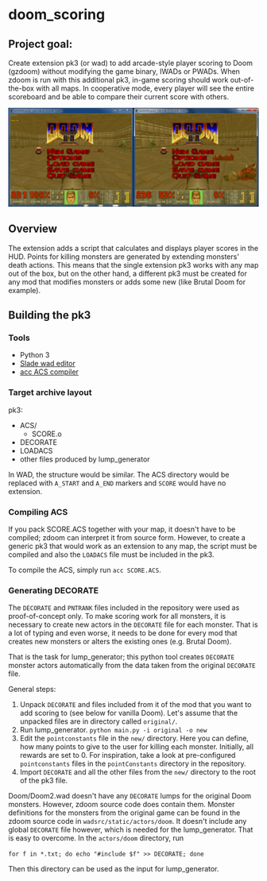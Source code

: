 # doom_scoring

## Project goal:
Create extension pk3 (or wad) to add arcade-style player scoring to Doom (gzdoom) without modifying the game binary, IWADs or PWADs. When zdoom is run with this additional pk3, in-game scoring should work out-of-the-box with all maps. In cooperative mode, every player will see the entire scoreboard and be able to compare their current score with others.

![screenshot](img/doom_scoring.png)

## Overview
The extension adds a script that calculates and displays player scores in the HUD. Points for killing monsters are generated by extending monsters' death actions. This means that the single extension pk3 works with any map out of the box, but on the other hand, a different pk3 must be created for any mod that modifies monsters or adds some new (like Brutal Doom for example).

## Building the pk3
### Tools
* Python 3
* [Slade wad editor](http://slade.mancubus.net/)
* [acc ACS compiler](http://zdoom.org/wiki/ACC)

### Target archive layout
pk3:
* ACS/
   * SCORE.o
* DECORATE
* LOADACS
* other files produced by lump\_generator

In WAD, the structure would be similar. The ACS directory would be replaced with `A_START` and `A_END` markers and `SCORE` would have no extension.

### Compiling ACS
If you pack SCORE.ACS together with your map, it doesn't have to be compiled; zdoom can interpret it from source form. However, to create a generic pk3 that would work as an extension to any map, the script must be compiled and also the `LOADACS` file must be included in the pk3.

To compile the ACS, simply run `acc SCORE.ACS`.

### Generating DECORATE
The `DECORATE` and `PNTRANK` files included in the repository were used as proof-of-concept only. To make scoring work for all monsters, it is necessary to create new actors in the `DECORATE` file for each monster. That is a lot of typing and even worse, it needs to be done for every mod that creates new monsters or alters the existing ones (e.g. Brutal Doom).

That is the task for lump\_generator; this python tool creates `DECORATE` monster actors automatically from the data taken from the original `DECORATE` file.

General steps:

1. Unpack `DECORATE` and files included from it of the mod that you want to add scoring to (see below for vanilla Doom). Let's assume that the unpacked files are in directory called `original/`.
1. Run lump\_generator.
`python main.py -i original -o new`
1. Edit the `pointconstants` file in the `new/` directory. Here you can define, how many points to give to the user for killing each monster. Initially, all rewards are set to 0. For inspiration, take a look at pre-configured `pointconstants` files in the `pointConstants` directory in the repository.
1. Import `DECORATE` and all the other files from the `new/` directory to the root of the pk3 file.

Doom/Doom2.wad doesn't have any `DECORATE` lumps for the original Doom monsters. However, zdoom source code does contain them. Monster definitions for the monsters from the original game can be found in the zdoom source code in `wadsrc/static/actors/doom`. It doesn't include any global `DECORATE` file however, which is needed for the lump\_generator. That is easy to overcome. In the `actors/doom` directory, run

`for f in *.txt; do echo "#include $f" >> DECORATE; done`

Then this directory can be used as the input for lump\_generator.

